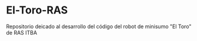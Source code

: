 # El-Toro-RAS
 Repositorio deicado al desarrollo del código del robot de minisumo "El Toro" de RAS ITBA
